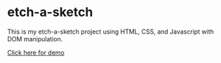 # etch-a-sketch

This is my etch-a-sketch project using HTML, CSS, and Javascript with DOM manipulation.

[Click here for demo](https://antwondang.github.io/etch-a-sketch/)